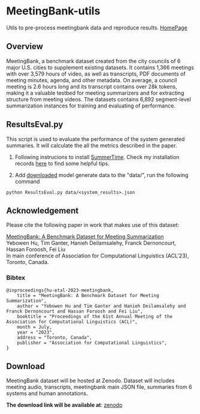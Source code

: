 # MeetingBank-utils

Utils to pre-process meetingbank data and reproduce results. [HomePage](https://meetingbank.github.io/dataset/)

## Overview

MeetingBank, a benchmark dataset created from the city councils of 6 major U.S. cities to supplement existing datasets. It contains 1,366 meetings with over 3,579 hours of video, as well as transcripts, PDF documents of meeting minutes, agenda, and other metadata. On average, a council meeting is 2.6 hours long and its transcript contains over 28k tokens, making it a valuable testbed for meeting summarizers and for extracting structure from meeting videos. The datasets contains 6,892 segment-level summarization instances for training and evaluating of performance. 

## ResultsEval.py

This script is used to evaluate the performance of the system generated summaries. It will calculate the all the metrics described in the paper.

1. Following instrucions to install [SummerTime](https://github.com/Yale-LILY/SummerTime). Check my installation records [here](https://hybw.notion.site/Installation-of-SummerTime-239c35be3ae045ac8fe195c40b086c37) to find some helpful tips.

2. Add [downloaded](https://zenodo.org/record/7989108) model generate data to the "data/", run the following command

```
python ResultsEval.py data/<system_results>.json
```

## Acknowledgement

Please cite the following paper in work that makes use of this dataset:

[MeetingBank: A Benchmark Dataset for Meeting Summarization](https://arxiv.org/abs/2305.17529)\
Yebowen Hu, Tim Ganter, Hanieh Deilamsalehy, Franck Dernoncourt, Hassan Foroosh, Fei Liu\
In main conference of Association for Computational Linguistics (ACL'23), Toronto, Canada.

### Bibtex
```
@inproceedings{hu-etal-2023-meetingbank,
    title = "MeetingBank: A Benchmark Dataset for Meeting Summarization",
    author = "Yebowen Hu and Tim Ganter and Hanieh Deilamsalehy and Franck Dernoncourt and Hassan Foroosh and Fei Liu",
    booktitle = "Proceedings of the 61st Annual Meeting of the Association for Computational Linguistics (ACL)",
    month = July,
    year = "2023",
    address = "Toronto, Canada",
    publisher = "Association for Computational Linguistics",
}
```

## Download

MeetingBank dataset will be hosted at Zenodo. Dataset will includes meeting audio, transcripts, meetingbank main JSON file, summaries from 6 systems and human annotations.

**The download link will be available at**: [zenodo](https://zenodo.org/record/7989108)
